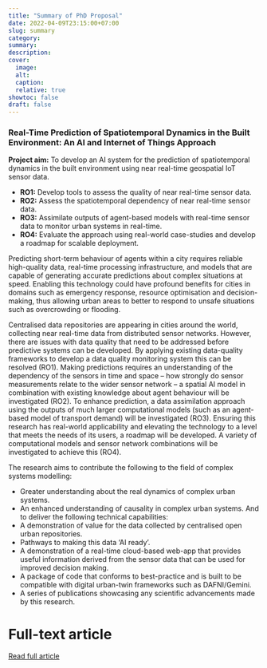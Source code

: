 ```yaml
---
title: "Summary of PhD Proposal"
date: 2022-04-09T23:15:00+07:00
slug: summary
category:
summary:
description:
cover:
  image:
  alt:
  caption:
  relative: true
showtoc: false
draft: false
---
```

### Real-Time Prediction of Spatiotemporal Dynamics in the Built Environment: An AI and Internet of Things Approach

**Project aim:** To develop an AI system for the prediction of spatiotemporal dynamics in the built environment using near real-time geospatial IoT sensor data.

*	**RO1:** Develop tools to assess the quality of near real-time sensor data.
*	**RO2:** Assess the spatiotemporal dependency of near real-time sensor data.
*	**RO3:** Assimilate outputs of agent-based models with real-time sensor data to monitor urban systems in real-time.
*	**RO4:** Evaluate the approach using real-world case-studies and develop a roadmap for scalable deployment.

Predicting short-term behaviour of agents within a city requires reliable high-quality data, real-time processing infrastructure, and models that are capable of generating accurate predictions about complex situations at speed. Enabling this technology could have profound benefits for cities in domains such as emergency response, resource optimisation and decision-making, thus allowing urban areas to better to respond to unsafe situations such as overcrowding or flooding.

Centralised data repositories are appearing in cities around the world, collecting near real-time data from distributed sensor networks. However, there are issues with data quality that need to be addressed before predictive systems can be developed. By applying existing data-quality frameworks to develop a data quality monitoring system this can be resolved (RO1). Making predictions requires an understanding of the dependency of the sensors in time and space – how strongly do sensor measurements relate to the wider sensor network – a spatial AI model in combination with existing knowledge about agent behaviour will be investigated (RO2). To enhance prediction, a data assimilation approach using the outputs of much larger computational models (such as an agent-based model of transport demand) will be investigated (RO3). Ensuring this research has real-world applicability and elevating the technology to a level that meets the needs of its users, a roadmap will be developed. A variety of computational models and sensor network combinations will be investigated to achieve this (RO4).

The research aims to contribute the following to the field of complex systems modelling:

*	Greater understanding about the real dynamics of complex urban systems.
*	An enhanced understanding of causality in complex urban systems.
And to deliver the following technical capabilities:
*	A demonstration of value for the data collected by centralised open urban repositories.
*	Pathways to making this data ‘AI ready’.
*	A demonstration of a real-time cloud-based web-app that provides useful information derived from the sensor data that can be used for improved decision making.
*	A package of code that conforms to best-practice and is built to be compatible with digital urban-twin frameworks such as DAFNI/Gemini.
*	A series of publications showcasing any scientific advancements made by this research.

# Full-text article

[Read full article](/pdfs/20240111_CMW_PhD_Research_Proposal.pdf)


